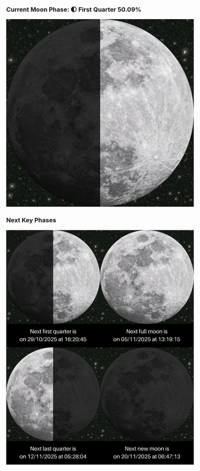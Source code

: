 ### Current Moon Phase: 🌓 First Quarter 50.09%
![Moon Phase](moonphase.png)
### Next Key Phases
![Gallery](gallery.png)